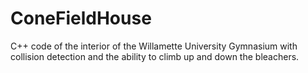 ConeFieldHouse
==============

C++ code of the interior of the Willamette University Gymnasium with collision detection and the ability to climb up and down the bleachers.

